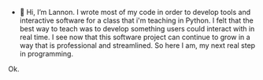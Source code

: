 - 👋 Hi, I’m Lannon. I wrote most of my code in order to develop tools and interactive software for a class that i'm teaching in Python.
I felt that the best way to teach was to develop something users could interact with in real time. I see now that this software project 
can continue to grow in a way that is professional and streamlined. So here I am, my next real step in programming. 

<!---
LannonTheCannon/LannonTheCannon is a ✨ special ✨ repository because its `README.md` (this file) appears on your GitHub profile.
You can click the Preview link to take a look at your changes.
---> Ok. 
